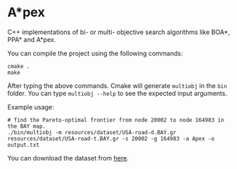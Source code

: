 # A*pex

C++ implementations of bi- or multi- objective search algorithms like BOA\*, PPA\* and A\*pex.


You can compile the project using the following commands:

``` shell
cmake .
make
```
After typing the above commands. Cmake will generate `multiobj` in the `bin` folder.
You can type `multiobj --help` to see the expected input arguments.

Example usage:

``` shell
# find the Pareto-optimal frontier from node 20002 to node 164983 in the BAY map.
./bin/multiobj -m resources/dataset/USA-road-d.BAY.gr resources/dataset/USA-road-t.BAY.gr -s 20002 -g 164983 -a Apex -o output.txt
```

You can download the dataset from [here]( http://users.diag.uniroma1.it/challenge9/download.shtml).
